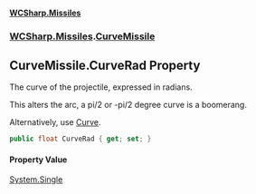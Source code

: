 #### [WCSharp.Missiles](README.md 'README')
### [WCSharp.Missiles](WCSharp.Missiles.md 'WCSharp.Missiles').[CurveMissile](WCSharp.Missiles.CurveMissile.md 'WCSharp.Missiles.CurveMissile')

## CurveMissile.CurveRad Property

The curve of the projectile, expressed in radians.  
  
This alters the arc, a pi/2 or -pi/2 degree curve is a boomerang.  
  
Alternatively, use [Curve](WCSharp.Missiles.CurveMissile.Curve.md 'WCSharp.Missiles.CurveMissile.Curve').

```csharp
public float CurveRad { get; set; }
```

#### Property Value
[System.Single](https://docs.microsoft.com/en-us/dotnet/api/System.Single 'System.Single')